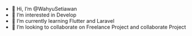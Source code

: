 - 👋 Hi, I’m @WahyuSetiawan
- 👀 I’m interested in Develop
- 🌱 I’m currently learning Flutter and Laravel
- 💞️ I’m looking to collaborate on Freelance Project and collaborate Project
<!-- - 📫 How to reach me ... -->

<!---
WahyuSetiawan/WahyuSetiawan is a ✨ special ✨ repository because its `README.md` (this file) appears on your GitHub profile.
You can click the Preview link to take a look at your changes.
--->
